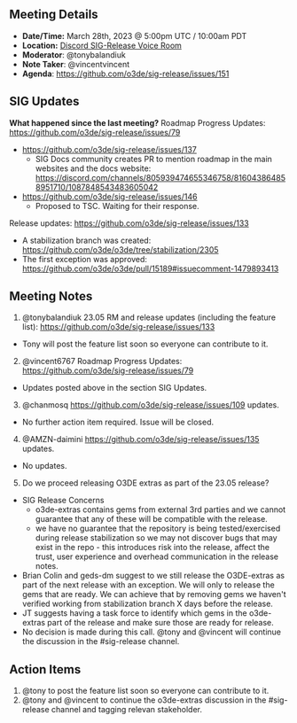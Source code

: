 ## Meeting Details

- **Date/Time:** March 28th, 2023 @ 5:00pm UTC / 10:00am PDT
- **Location:** [Discord SIG-Release Voice Room](https://discord.gg/Z2bzwCRJEz)
- **Moderator**: @tonybalandiuk
- **Note Taker**: @vincentvincent
- **Agenda**: https://github.com/o3de/sig-release/issues/151

## SIG Updates
**What happened since the last meeting?**
Roadmap Progress Updates: https://github.com/o3de/sig-release/issues/79
- https://github.com/o3de/sig-release/issues/137
  - SIG Docs community creates PR to mention roadmap in the main websites and the docs website: https://discord.com/channels/805939474655346758/816043864858951710/1087848543483605042
- https://github.com/o3de/sig-release/issues/146
   - Proposed to TSC. Waiting for their response.

Release updates: https://github.com/o3de/sig-release/issues/133
- A stabilization branch was created: https://github.com/o3de/o3de/tree/stabilization/2305
- The first exception was approved: https://github.com/o3de/o3de/pull/15189#issuecomment-1479893413

## Meeting Notes
1. @tonybalandiuk 23.05 RM and release updates (including the feature list): https://github.com/o3de/sig-release/issues/133
* Tony will post the feature list soon so everyone can contribute to it.
   
2. @vincent6767 Roadmap Progress Updates: https://github.com/o3de/sig-release/issues/79
* Updates posted above in the section SIG Updates.
   
3. @chanmosq  https://github.com/o3de/sig-release/issues/109 updates.
* No further action item required. Issue will be closed.
   
4. @AMZN-daimini https://github.com/o3de/sig-release/issues/135 updates. 
* No updates.
   
5. Do we proceed releasing O3DE extras as part of the 23.05 release?
* SIG Release Concerns
  * o3de-extras contains gems from external 3rd parties and we cannot guarantee that any of these will be compatible with the release. 
  * we have no guarantee that the repository is being tested/exercised during release stabilization so we may not discover bugs that may exist in the repo - this introduces risk into the release, affect the trust, user experience and overhead communication in the release notes.
* Brian Colin and geds-dm suggest to we still release the O3DE-extras as part of the next release with an exception. We will only to release the gems that are ready. We can achieve that by removing gems we haven't verified working from stabilization branch X days before the release.
* JT suggests having a task force to identify which gems in the o3de-extras part of the release and make sure those are ready for release.
* No decision is made during this call. @tony and @vincent will continue the discussion in the #sig-release channel.

## Action Items
1. @tony to post the feature list soon so everyone can contribute to it.
2. @tony and @vincent to continue the o3de-extras discussion in the #sig-release channel and tagging relevan stakeholder.
